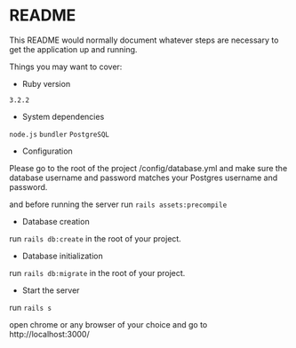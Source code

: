 # README

This README would normally document whatever steps are necessary to get the
application up and running.

Things you may want to cover:

- Ruby version

`3.2.2`

- System dependencies

`node.js`
`bundler`
`PostgreSQL`

- Configuration

Please go to the root of the project /config/database.yml and make sure the database username and password matches your Postgres username and password.

and before running the server run `rails assets:precompile`

- Database creation

run `rails db:create` in the root of your project.

- Database initialization

run `rails db:migrate` in the root of your project.

- Start the server

run `rails s`

open chrome or any browser of your choice and go to http://localhost:3000/
